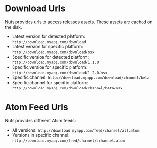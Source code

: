 # Download Urls

Nuts provides urls to access releases assets. These assets are cached on the disk.

* Latest version for detected platform: `http://download.myapp.com/download`
* Latest version for specific platform: `http://download.myapp.com/download/osx`
* Specific version for detected platform: `http://download.myapp.com/download/1.1.0`
* Specific version for specific platform: `http://download.myapp.com/download/1.2.0/osx`
* Specific channel: `http://download.myapp.com/download/channel/beta`
* Specific channel for specific platform: `http://download.myapp.com/download/channel/beta/osx`

# Atom Feed Urls

Nuts provides different Atom feeds:

* All versions: `http://download.myapp.com/feed/channel/all.atom`
* Versions in specific channel: `http://download.myapp.com/feed/channel/:channel.atom`
